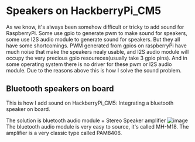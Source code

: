 # Speakers on HackberryPi_CM5

As we know, it's always been somehow difficult or tricky to add sound for RaspberryPi. Some use gpio to generate pwm to make sound for speakers, some use I2S audio module to generate sound for speakers. But they all have some shortcomings. PWM generated from gpios on raspberryPi have much noise that make the speakers nealy usable, and I2S audio module will occupy the very precious gpio resoureces(usually take 3 gpio pins). And in some operating system there is no driver for these pwm or I2S audio module. Due to the reasons above this is how I solve the sound problem.

## Bluetooth speakers on board

This is how I add sound on HackberryPi_CM5: Integrating a bluetooth speaker on board.

The solution is bluetooth audio module + Stereo Speaker amplifier
![image](https://github.com/user-attachments/assets/fa1b662a-e1b8-4add-a23a-1842e9664163)
The bluetooth audio module is very easy to source, it's called MH-M18.
The amplifier is a very classic type called PAM8406.
